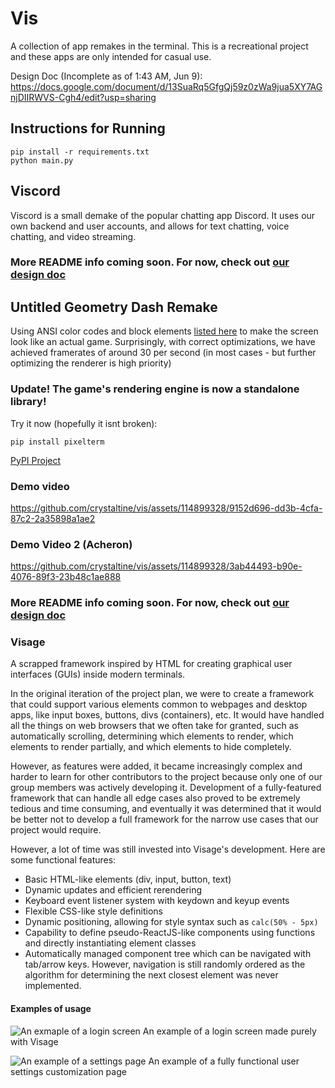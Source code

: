 # Vis
A collection of app remakes in the terminal. This is a recreational project and these apps are only intended for casual use.

Design Doc (Incomplete as of 1:43 AM, Jun 9): https://docs.google.com/document/d/13SuaRq5GfgQj59z0zWa9jua5XY7AGnjDIIRWVS-Cgh4/edit?usp=sharing

## Instructions for Running
```
pip install -r requirements.txt
python main.py
```

## Viscord
Viscord is a small demake of the popular chatting app Discord. It uses our own backend and user accounts, and allows for text chatting, voice chatting, and video streaming.

### More README info coming soon. For now, check out [our design doc](https://docs.google.com/document/d/13SuaRq5GfgQj59z0zWa9jua5XY7AGnjDIIRWVS-Cgh4/edit?usp=sharing)

## Untitled Geometry Dash Remake
Using ANSI color codes and block elements [listed here](https://en.wikipedia.org/wiki/Block_Elements) to make the screen look like an actual game.
Surprisingly, with correct optimizations, we have achieved framerates of around 30 per second (in most cases - but further optimizing the renderer is high priority)

### Update! The game's rendering engine is now a standalone library!
Try it now (hopefully it isnt broken):

`pip install pixelterm`

[PyPI Project](https://pypi.org/project/pixelterm/)

### Demo video
https://github.com/crystaltine/vis/assets/114899328/9152d696-dd3b-4cfa-87c2-2a35898a1ae2

### Demo Video 2 (Acheron)
https://github.com/crystaltine/vis/assets/114899328/3ab44493-b90e-4076-89f3-23b48c1ae888

### More README info coming soon. For now, check out [our design doc](https://docs.google.com/document/d/13SuaRq5GfgQj59z0zWa9jua5XY7AGnjDIIRWVS-Cgh4/edit?usp=sharing)

### Visage
A scrapped framework inspired by HTML for creating graphical user interfaces (GUIs) inside modern terminals.

In the original iteration of the project plan, we were to create a framework that could support various elements common to webpages and desktop apps, like input boxes, buttons, divs (containers), etc. It would have handled all the things on web browsers that we often take for granted, such as automatically scrolling, determining which elements to render, which elements to render partially, and which elements to hide completely. 

However, as features were added, it became increasingly complex and harder to learn for other contributors to the project because only one of our group members was actively developing it. Development of a fully-featured framework that can handle all edge cases also proved to be extremely tedious and time consuming, and eventually it was determined that it would be better not to develop a full framework for the narrow use cases that our project would require.

However, a lot of time was still invested into Visage's development. Here are some functional features:
- Basic HTML-like elements (div, input, button, text)
- Dynamic updates and efficient rerendering
- Keyboard event listener system with keydown and keyup events
- Flexible CSS-like style definitions
- Dynamic positioning, allowing for style syntax such as `calc(50% - 5px)`
- Capability to define pseudo-ReactJS-like components using functions and directly instantiating element classes
- Automatically managed component tree which can be navigated with tab/arrow keys. However, navigation is still randomly ordered as the algorithm for determining the next closest element was never implemented.

#### Examples of usage
![An exmaple of a login screen](https://github.com/crystaltine/vis/assets/114899328/2d4b446f-9a49-41e5-a6b3-b237c8108c3d)
An example of a login screen made purely with Visage

![An example of a settings page](https://github.com/crystaltine/vis/assets/114899328/25f279e9-9e16-4e98-8f4b-13e3b991505d)
An example of a fully functional user settings customization page
